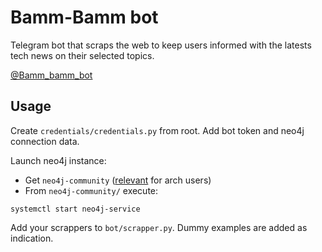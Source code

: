 # Bamm-Bamm bot
 Telegram bot that scraps the web to keep users informed with the latests tech news on their selected topics.
 
 [@Bamm_bamm_bot](https://t.me/bamm_bamm_bot)
 
 ## Usage

Create `credentials/credentials.py` from root. Add bot token and neo4j connection data.

Launch neo4j instance: 
 - Get `neo4j-community` ([relevant](https://stackoverflow.com/questions/26395551/error-running-neo4j-with-systemd-on-arch-linux) for arch users)
- From `neo4j-community/` execute:
```
systemctl start neo4j-service
```

Add your scrappers to `bot/scrapper.py`. Dummy examples are added as indication.


